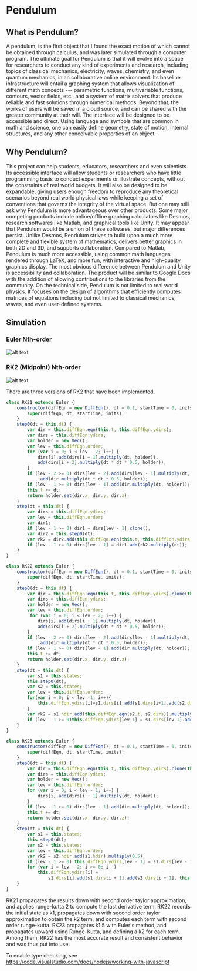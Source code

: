 # Pendulum
## What is Pendulum?
A pendulum, is the first object that I found the exact motion of which cannot be obtained through calculus, and was later simulated through a computer program. The ultimate goal for Pendulum is that it will evolve into a space for researchers to conduct any kind of experiments and research, including topics of classical mechanics, electricity, waves, chemistry, and even quantum mechanics, in an collaborative online environment. Its baseline infrastructure will entail a graphing system that allows visualization of different math concepts --- parametric functions, multivariable functions, contours, vector fields, etc., and a system of matrix solvers that produce reliable and fast solutions through numerical methods. Beyond that, the works of users will be saved in a cloud source, and can be shared with the greater community at their will.  The interface will be designed to be accessible and direct. Using language and symbols that are common in math and science, one can easily define geometry, state of motion, internal structures, and any other conceivable properties of an object. 

## Why Pendulum?
This project can help students, educators, researchers and even scientists. Its accessible interface will allow students or researchers who have little programming basis to conduct experiments or illustrate concepts, without the constraints of real world budgets. It will also be designed to be expandable, giving users enough freedom to reproduce any theoretical scenarios beyond real world physical laws while keeping a set of conventions that governs the integrity of the virtual space. 
But one may still ask why Pendulum is more advantageous over other products. Some major competing products include online/offline graphing calculators like Desmos, research softwares like Matlab, and graphical tools like Unity. It may appear that Pendulum would be a union of these softwares, but major differences persist. Unlike Desmos, Pendulum strives to build upon a much more complete and flexible system of mathematics, delivers better graphics in both 2D and 3D, and supports collaboration. Compared to Matlab, Pendulum is much more accessible, using common math languages rendered through LaTeX, and more fun, with interactive and high-quality graphics display. The most obvious difference between Pendulum and Unity is accessibility and collaboration. The product will be similar to Google Docs with the addition of allowing contributions to the libraries from the community. On the technical side, Pendulum is not limited to real world physics. It focuses on the design of algorithms that efficiently computes matrices of equations including but not limited to classical mechanics, waves, and even user-defined systems. 

## Simulation
### Euler Nth-order
![alt text](https://github.com/WinchesterThurstonSchool/Pendulum/blob/master/assets/Euler(y'%3Dy%2Bx).png)
### RK2 (Midpoint) Nth-order
![alt text](https://github.com/WinchesterThurstonSchool/Pendulum/blob/master/assets/RK2(y''%3Dy'-y).png)

There are three versions of RK2 that have been implemented.

``` javascript
class RK21 extends Euler {
    constructor(diffEqn = new DiffEqn(), dt = 0.1, startTime = 0, inits = [new Vec()]) {
        super(diffEqn, dt, startTime, inits);
    }
    step0(dt = this.dt) {
        var dir = this.diffEqn.eqn(this.t, this.diffEqn.ydirs);
        var dirs = this.diffEqn.ydirs;
        var holder = new Vec();
        var lev = this.diffEqn.order;
        for (var i = 0; i < lev - 2; i++) {
            dirs[i].add(dirs[i + 1].multiply(dt, holder)).
            add(dirs[i + 2].multiply(dt * dt * 0.5, holder));
        }
        if (lev - 2 >= 0) dirs[lev - 2].add(dirs[lev - 1].multiply(dt, holder))
            .add(dir.multiply(dt * dt * 0.5, holder));
        if (lev - 1 >= 0) dirs[lev - 1].add(dir.multiply(dt, holder));
        this.t += dt;
        return holder.set(dir.x, dir.y, dir.z);
    }
    step(dt = this.dt) {
        var dirs = this.diffEqn.ydirs;
        var lev = this.diffEqn.order;
        var dir1;
        if (lev - 1 >= 0) dir1 = dirs[lev - 1].clone();
        var dir2 = this.step0(dt);
        var rk2 = dir2.add(this.diffEqn.eqn(this.t, this.diffEqn.ydirs)).multiply(0.5);
        if (lev - 1 >= 0) dirs[lev - 1] = dir1.add(rk2.multiply(dt));
    }
}

class RK22 extends Euler {
    constructor(diffEqn = new DiffEqn(), dt = 0.1, startTime = 0, inits = [new Vec()]) {
        super(diffEqn, dt, startTime, inits);
    }
    step0(dt = this.dt) {
        var dir = this.diffEqn.eqn(this.t, this.diffEqn.ydirs).clone(this.holder);
        var dirs = this.diffEqn.ydirs;
        var holder = new Vec();
        var lev = this.diffEqn.order;
         for (var i = 0; i < lev - 2; i++) {
            dirs[i].add(dirs[i + 1].multiply(dt, holder)).
            add(dirs[i + 2].multiply(dt * dt * 0.5, holder));
        }
        if (lev - 2 >= 0) dirs[lev - 2].add(dirs[lev - 1].multiply(dt, holder))
            .add(dir.multiply(dt * dt * 0.5, holder));
        if (lev - 1 >= 0) dirs[lev - 1].add(dir.multiply(dt, holder));
        this.t += dt;
        return holder.set(dir.x, dir.y, dir.z);
    }
    step(dt = this.dt) {
        var s1 = this.states;
        this.step0(dt);
        var s2 = this.states;
        var lev = this.diffEqn.order;
        for(var i = 0; i < lev -1; i++){
            this.diffEqn.ydirs[i]=s1.dirs[i].add(s1.dirs[i+1].add(s2.dirs[i+1],this.holder).multiply(0.5*dt));
        }
        var rk2 = s1.hdir.add(this.diffEqn.eqn(s2.t, s2.dirs)).multiply(0.5);
        if (lev - 1 >= 0)this.diffEqn.ydirs[lev-1] = s1.dirs[lev-1].add(rk2.multiply(dt));
    }
}

class RK23 extends Euler {
    constructor(diffEqn = new DiffEqn(), dt = 0.1, startTime = 0, inits = [new Vec()]) {
        super(diffEqn, dt, startTime, inits);
    }
    step0(dt = this.dt) {
        var dir = this.diffEqn.eqn(this.t, this.diffEqn.ydirs).clone(this.holder);
        var dirs = this.diffEqn.ydirs;
        var holder = new Vec();
        var lev = this.diffEqn.order;
        for (var i = 0; i < lev - 1; i++) {
            dirs[i].add(dirs[i + 1].multiply(dt, holder));
        }
        if (lev - 1 >= 0) dirs[lev - 1].add(dir.multiply(dt, holder));
        this.t += dt;
        return holder.set(dir.x, dir.y, dir.z);
    }
    step(dt = this.dt) {
        var s1 = this.states;
        this.step0(dt);
        var s2 = this.states;
        var lev = this.diffEqn.order;
        var rk2 = s2.hdir.add(s1.hdir).multiply(0.5);
        if (lev - 1 >= 0) this.diffEqn.ydirs[lev - 1] = s1.dirs[lev - 1].add(rk2.multiply(dt), s2.dirs[lev-1]);
        for (var i = lev - 2; i >= 0; i--) 
            this.diffEqn.ydirs[i] = 
                s1.dirs[i].add(s1.dirs[i + 1].add(s2.dirs[i + 1], this.holder).multiply(0.5 * dt), s2.dirs[i]);      
    }
}
```

RK21 propagates the results down with second order taylor approximation, and applies runge-kutta 2 to compute the last derivative term. RK22 records the initial state as k1, propagates down with second order taylor approximation to obtain the k2 term, and computes each term with second order runge-kutta. RK23 propagates k1.5 with Euler's method, and propagates upward using Runge-Kutta, and defining a k2 for each term. Among them, RK22 has the most accurate result and consistent behavior and was thus put into use.

To enable type checking, see https://code.visualstudio.com/docs/nodejs/working-with-javascript